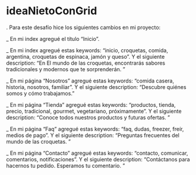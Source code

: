 # ideaNietoConGrid

. Para este desafío hice los siguientes cambios en mi proyecto:

_ En mi index agregué el título “Inicio”.

_ En mi index agregué estas keywords: “inicio, croquetas, comida, argentina, croquetas de espinaca, jamón y queso”. Y el siguiente description: “En El mundo de las croquetas, encontrarás sabores tradicionales y modernos que te sorprenderán. ”

_ En mi página “Nosotros” agregué estas keywords: “comida casera, historia, nosotros, familiar”. Y el siguiente description: “Descubre quiénes somos y cómo trabajamos.”

_ En mi página “Tienda” agregué estas keywords: “productos, tienda, precio, tradicional, gourmet, vegetariano, próximamente”. Y el siguiente description: “Conoce todos nuestros productos y futuras ofertas. ”

_ En mi página “Faq” agregué estas keywords: “faq, dudas, freezer, freír, medios de pago”. Y el siguiente description: “Preguntas frecuentes del mundo de las croquetas. ”

_ En mi página “Contacto” agregué estas keywords: “contacto, comunicar, comentarios, notificaciones”. Y el siguiente description: “Contáctanos para hacernos tu pedido. Esperamos tu comentario. ”
